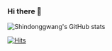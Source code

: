 ### Hi there 👋

![Shindonggwang's GitHub stats](https://github-readme-stats.vercel.app/api?username=Shindonggwang&show_icons=true&theme=merko)

[![Hits](https://hits.seeyoufarm.com/api/count/incr/badge.svg?url=https%3A%2F%2Fgithub.com%2FShindonggwang%2Fhit-counter&count_bg=%2395DD8C&title_bg=%23555555&icon=&icon_color=%23E7E7E7&title=hits&edge_flat=false)](https://hits.seeyoufarm.com)
